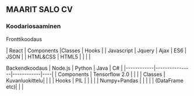 ## MAARIT SALO CV


### Koodariosaaminen

Fronttikoodaus

|  React     | Components    |Classes | Hooks  |
| Javascript | Jquery | Ajax | ES6    | JSON   |
| HTML&CSS   | HTML5  |      |        |        |




Backendkoodaus
|  Node.js   | Python         | Java       | C# | 
|------------|----------------|------------|----|
| Components | Tensorflow 2.0 |            |    |
| Classes    | Kuvanluokittelu|            |    |
| Hooks      | PIL            |            |    |
|            | Numpy+Pandas   |            |    |
|            | (DataFrame etc)|            |    |
